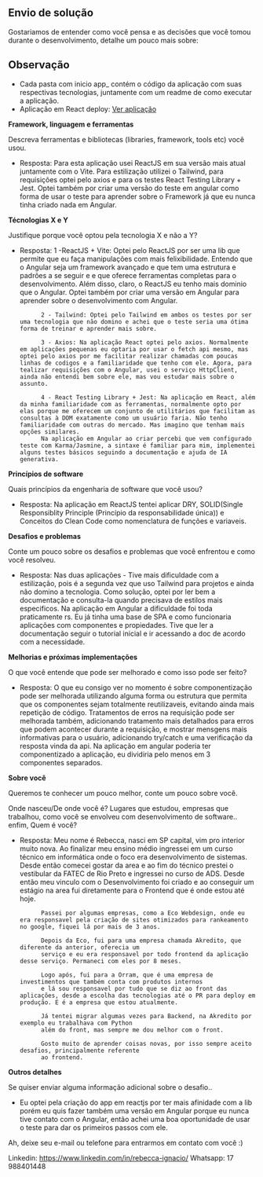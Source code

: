 ## Envio de solução

Gostariamos de entender como você pensa e as decisões que você tomou durante o desenvolvimento, detalhe um pouco mais sobre:

## Observação

- Cada pasta com inicio app_ contém o código da aplicação com suas respectivas tecnologias, juntamente com um readme de como executar a aplicação.
- Aplicação em React deploy: <a href="https://valinor-reactjs-rebecca.netlify.app/" target="_blank" title="Ir para link da aplicação"> Ver aplicação </a>

**Framework, linguagem e ferramentas**

Descreva ferramentas e bibliotecas (libraries, framework, tools etc) você usou.

- Resposta: Para esta aplicação usei ReactJS em sua versão mais atual juntamente com o Vite. Para estilização utilizei o Tailwind, para requisições optei pelo axios e para os testes React Testing Library + Jest. Optei também por criar uma versão do teste em angular como forma de usar o teste para aprender sobre o Framework já que eu nunca tinha criado nada em Angular.

**Técnologias X e Y**

Justifique porque você optou pela tecnologia X e não a Y?

- Resposta: 
            1 -ReactJS + Vite: Optei pelo ReactJS por ser uma lib que permite que eu faça manipulações com mais   felixibilidade. Entendo que o Angular seja um framework avançado e que tem uma estrutura e padrões a se seguir e e que oferece ferramentas completas para o desenvolvimento. Além disso, claro, o ReactJS eu tenho mais dominio que o Angular. Optei também por criar uma versão em Angular para aprender sobre o desenvolvimento com Angular. 

            2 - Tailwind: Optei pelo Tailwind em ambos os testes por ser uma tecnologia que não domino e achei que o teste seria uma ótima forma de treinar e aprender mais sobre.

            3 - Axios: Na aplicação React optei pelo axios. Normalmente em aplicações pequenas eu optaria por usar o fetch api mesmo, mas optei pelo axios por me facilitar realizar chamadas com poucas linhas de codigos e a familiaridade que tenho com ele. Agora, para tealizar requisições com o Angular, usei o serviço HttpClient, ainda não entendi bem sobre ele, mas vou estudar mais sobre o assunto.

            4 - React Testing Library + Jest: Na aplicação em React, além da minha familiaridade com as ferramentas, normalmente opto por elas porque me oferecem um conjunto de utilitários que facilitam as consultas à DOM exatamente como um usuário faria. Não tenho familiaridade com outras do mercado. Mas imagino que tenham mais opções similares. 
            Na aplicação em Angular ao criar percebi que vem configurado teste com Karma/Jasmine, a sintaxe é familiar para mim, implementei alguns testes básicos seguindo a documentação e ajuda de IA generativa.


**Princípios de software**

Quais princípios da engenharia de software que você usou?

- Resposta: Na aplicação em ReactJS tentei aplicar DRY, SOLID(Single Responsiblity Principle (Princípio da responsabilidade única)) e Conceitos do Clean Code como nomenclatura de funções e variaveis. 

**Desafios e problemas**

Conte um pouco sobre os desafios e problemas que você enfrentou e como você resolveu.

- Resposta: Nas duas aplicações - Tive mais dificuldade com a estilização, pois é a segunda vez que uso Tailwind para projetos e ainda não domino a tecnologia. 
            Como solução, optei por ler bem a documentação e consulta-la quando precisava de estilos mais especificos.
            Na aplicação em Angular a dificuldade foi toda praticamente rs. Eu já tinha uma base de SPA e como funcionaria aplicações com componentes e propiedades. Tive que ler a documentação seguir
            o tutorial inicial e ir acessando a doc de acordo com a necessidade.

**Melhorias e próximas implementações**

O que você entende que pode ser melhorado e como isso pode ser feito?

- Resposta: O que eu consigo ver no momento é sobre componentização pode ser melhorada utilizando alguma forma ou estrutura que permita que os
            componentes sejam totalmente reutilizaveis, evitando ainda mais repetição de código.
            Tratamentos de erros na requisição pode ser melhorada também, adicionando tratamento mais
            detalhados para erros que podem acontecer durante a requisição, e mostrar mensgens mais
            informativas para o usuário, adicionando try/catch e uma verificação da resposta vinda da api.
            Na aplicação em angular poderia ter componentizado a aplicação, eu dividiria pelo menos em 3 componentes separados.

**Sobre você**

Queremos te conhecer um pouco melhor, conte um pouco sobre você.

Onde nasceu/De onde você é? Lugares que estudou, empresas que trabalhou, como você se envolveu com desenvolvimento de software.. enfim, Quem é você?

- Resposta: Meu nome é Rebecca, nasci em SP capital, vim pro interior muito nova. Ao finalizar meu 
            ensino médio ingressei em um curso técnico em informática onde o foco era desenvolvimento de sistemas.
            Desde então comecei gostar da area e ao fim do técnico prestei o vestibular da FATEC de Rio Preto e 
            ingressei no curso de ADS. Desde então meu vinculo com o Desenvolvimento foi criado e ao conseguir um estágio na area fui diretamente para o Frontend que é onde estou até hoje.

            Passei por algumas empresas, como a Eco Webdesign, onde eu era responsavel pela criação de sites otimizados para rankeamento no google, fiquei lá por mais de 3 anos. 

            Depois da Eco, fui para uma empresa chamada Akredito, que diferente da anterior, oferecia um 
            serviço e eu era responsavel por todo frontend da aplicação desse serviço. Permaneci com eles por 8 meses.

            Logo após, fui para a Orram, que é uma empresa de investimentos que também conta com produtos internos
            e lá sou responsavel por tudo que se diz ao front das aplicações, desde a escolha das tecnologias até o PR para deploy em produção. E é a empresa que estou atualmente. 

            Já tentei migrar algumas vezes para Backend, na Akredito por exemplo eu trabalhava com Python 
            além do front, mas sempre me dou melhor com o front.

            Gosto muito de aprender coisas novas, por isso sempre aceito desafios, principalmente referente
            ao frontend.


**Outros detalhes**

Se quiser enviar alguma informação adicional sobre o desafio..

- Eu optei pela criação do app em reactjs por ter mais afinidade com a lib porém eu quis fazer também
  uma versão em Angular porque eu nunca tive contato com o Angular, então achei uma boa oportunidade 
  de usar o teste para dar os primeiros passos com ele.

Ah, deixe seu e-mail ou telefone para entrarmos em contato com você :) 

Linkedin: https://www.linkedin.com/in/rebecca-ignacio/
Whatsapp: 17 988401448



